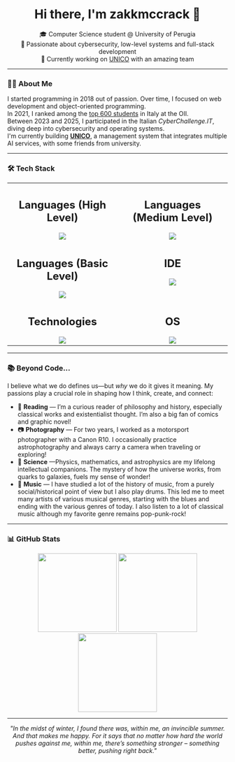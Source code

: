 <h1 align="center">Hi there, I'm zakkmccrack 📀</h1>

<p align="center">
  🎓 Computer Science student @ University of Perugia<br>
  🧠 Passionate about cybersecurity, low-level systems and full-stack development<br>
  💼 Currently working on <a href="https://theunico.it/">UNICO</a> with an amazing team<br>
</p>

---

### 👨‍💻 About Me

I started programming in 2018 out of passion. Over time, I focused on web development and object-oriented programming.  
In 2021, I ranked among the <a href="https://www.olimpiadi-informatica.it/oldsite/202/classifica-generale-territoriale-2022.xlsx" target="_blank">top 600 students</a> in Italy at the OII.  
Between 2023 and 2025, I participated in the Italian *CyberChallenge.IT*, diving deep into cybersecurity and operating systems.  
I'm currently building <a href="https://theunico.it/" target="_blank">**UNICO**</a>, a management system that integrates multiple AI services, with some friends from university.

---

### 🛠️ Tech Stack

<table align="center" style="width:100%; table-layout: fixed;">
  <tr>
    <td align="center" style="vertical-align: top; width:50%;">
      <h2>Languages (High Level)</h2>
      <a href="https://skillicons.dev">
        <img src="https://skillicons.dev/icons?i=c,cs,java,js,html,css,mysql,php,ts&perline=3" />
      </a>
    </td>
    <td align="center" style="vertical-align: top; width:50%;">
      <h2>Languages (Medium Level)</h2>
      <a href="https://skillicons.dev">
        <img src="https://skillicons.dev/icons?i=cpp,py,tailwind&perline=1" />
      </a>
    </td>
  </tr>
  <tr>
    <td align="center" style="vertical-align: top;">
      <h2>Languages (Basic Level)</h2>
      <a href="https://skillicons.dev">
        <img src="https://skillicons.dev/icons?i=bash,kotlin,r&perline=2" />
      </a>
    </td>
    <td align="center" style="vertical-align: top;">
      <h2>IDE</h2>
      <a href="https://skillicons.dev">
        <img src="https://skillicons.dev/icons?i=vscode,visualstudio,androidstudio,arduino,eclipse,unity&perline=3" />
      </a>
    </td>
  </tr>
  <tr>
    <td align="center" style="vertical-align: top;">
      <h2>Technologies</h2>
      <a href="https://skillicons.dev">
        <img src="https://skillicons.dev/icons?i=git,github,nodejs,npm,vite,react&perline=3" />
      </a>
    </td>
    <td align="center" style="vertical-align: top;">
      <h2>OS</h2>
      <a href="https://skillicons.dev">
        <img src="https://skillicons.dev/icons?i=debian,ubuntu,kali,mint,windows&perline=3" />
      </a>
    </td>
  </tr>
</table>


---

### 📚 Beyond Code...
I believe what we do defines us—but *why* we do it gives it meaning. My passions play a crucial role in shaping how I think, create, and connect:
- 📖 **Reading** — I’m a curious reader of philosophy and history, especially classical works and existentialist thought. I’m also a big fan of comics and graphic novel!
- 📷 **Photography** — For two years, I worked as a motorsport photographer with a Canon R10. I occasionally practice astrophotography and always carry a camera when traveling or exploring!
- 🌌 **Science** —Physics, mathematics, and astrophysics are my lifelong intellectual companions. The mystery of how the universe works, from quarks to galaxies, fuels my sense of wonder!
- 🎵 **Music** — I have studied a lot of the history of music, from a purely social/historical point of view but I also play drums. This led me to meet many artists of various musical genres, starting with the blues and ending with the various genres of today. I also listen to a lot of classical music although my favorite genre remains pop-punk-rock!

---

### 📊 GitHub Stats

<p align="center">
  <img src="https://github-readme-stats.vercel.app/api?username=zakkmccrack&hide_rank=true&show_icons=true&theme=tokyonight" height="180"/>
  <img src="https://github-readme-stats.vercel.app/api/top-langs/?username=zakkmccrack&langs_count=6&layout=compact&theme=tokyonight" height="180"/>
  <img src="https://streak-stats.demolab.com/?user=zakkmccrack&theme=dark" height="180">
</p>

---

<p align="center">
  <em>"In the midst of winter, I found there was, within me, an invincible summer. And that makes me happy. For it says that no matter how hard the world pushes against me, within me, there’s something stronger – something better, pushing right back."</em>
</p>

